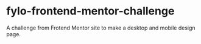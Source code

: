 # fylo-frontend-mentor-challenge
A challenge from Frotend Mentor site to make a desktop and mobile design page.
